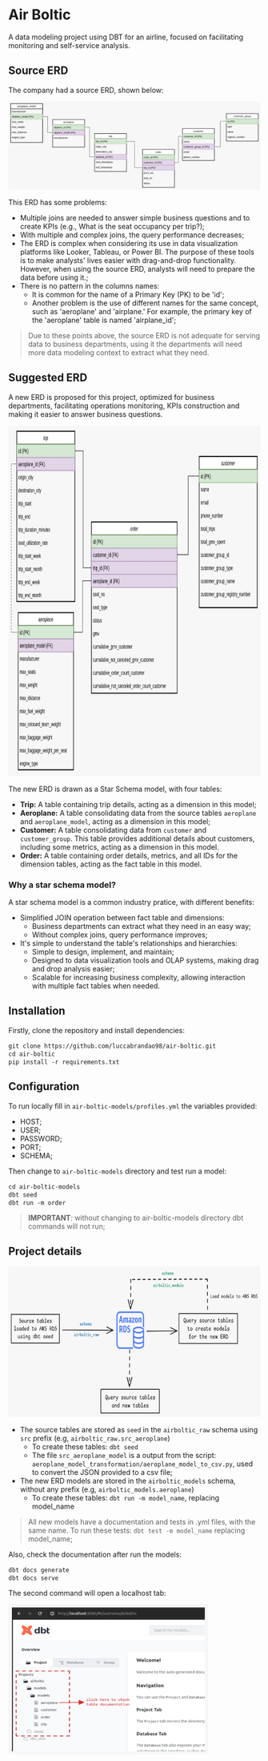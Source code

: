 # Air Boltic
A data modeling project using DBT for an airline, focused on facilitating monitoring and self-service analysis.

## Source ERD
The company had a source ERD, shown below:

![image](jpg_files/source_erd.jpeg)

This ERD has some problems:
- Multiple joins are needed to answer simple business questions and to create KPIs (e.g., What is the seat occupancy per trip?);
- With multiple and complex joins, the query performance decreases;
- The ERD is complex when considering its use in data visualization platforms like Looker, Tableau, or Power BI. The purpose of these tools is to make analysts' lives easier with drag-and-drop functionality. However, when using the source ERD, analysts will need to prepare the data before using it.;
- There is no pattern in the columns names:
    - It is common for the name of a Primary Key (PK) to be 'id';
    - Another problem is the use of different names for the same concept, such as 'aeroplane' and 'airplane.' For example, the primary key of the 'aeroplane' table is named 'airplane_id';

> Due to these points above, the source ERD is not adequate for serving data to business departments, using it the departments will need more data modeling context to extract what they need. 
 
## Suggested ERD
A new ERD is proposed for this project, optimized for business departments, facilitating operations monitoring, KPIs construction and making it easier to answer business questions.

<!-- ![image](jpg_files/suggested_erd.jpeg) -->
<img src="jpg_files/suggested_erd.jpeg" width="900" height="700">

The new ERD is drawn as a Star Schema model, with four tables:
- **Trip:** A table containing trip details, acting as a dimension in this model;
- **Aeroplane:** A table consolidating data from the source tables `aeroplane` and `aeroplane_model`, acting as a dimension in this model;
- **Customer:** A table consolidating data from `customer` and `customer_group`. This table provides additional details about customers, including some metrics, acting as a dimension in this model.
- **Order:** A table containing order details, metrics, and all IDs for the dimension tables, acting as the fact table in this model.

### Why a star schema model?
A star schema model is a common industry pratice, with different benefits:
- Simplified JOIN operation between fact table and dimensions:
    - Business departments can extract what they need in an easy way;
    - Without complex joins, query performance improves;
- It's simple to understand the table's relationships and hierarchies:
    - Simple to design, implement, and maintain;
    - Designed to data visualization tools and OLAP systems, making drag and drop analysis easier;
    - Scalable for increasing business complexity, allowing interaction with multiple fact tables when needed.

## Installation
Firstly, clone the repository and install dependencies:

```
git clone https://github.com/luccabrandao98/air-boltic.git
cd air-boltic
pip install -r requirements.txt
```

## Configuration
To run locally fill in `air-boltic-models/profiles.yml` the variables provided: 
- HOST;
- USER;
- PASSWORD;
- PORT;
- SCHEMA;

Then change to `air-boltic-models` directory and test run a model:
```
cd air-boltic-models
dbt seed
dbt run -m order
```
> **IMPORTANT**: without changing to air-boltic-models directory dbt commands will not run;

## Project details

<img src="jpg_files/project_structure.jpeg" width="700" height="300">

- The source tables are stored as `seed` in the `airboltic_raw` schema using `src` prefix (e.g, `airboltic_raw.src_aeroplane`)
    - To create these tables: `dbt seed`
    - The file `src_aeroplane_model` is a output from the script: `aeroplane_model_transformation/aeroplane_model_to_csv.py`, used to convert the JSON provided to a csv file;
- The new ERD models are stored in the `airboltic_models` schema, without any prefix (e.g, `airboltic_models.aeroplane`)
    - To create these tables: `dbt run -m model_name`, replacing model_name

> All new models have a documentation and tests in .yml files, with the same name. To run these tests: `dbt test -m model_name` replacing model_name;

Also, check the documentation after run the models:
```
dbt docs generate
dbt docs serve
```
The second command will open a localhost tab:

<img src="jpg_files/table_doc.jpeg" width="400" height="300">